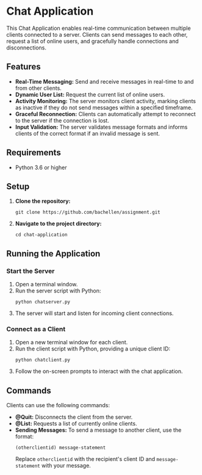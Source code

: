 # Chat Application

This Chat Application enables real-time communication between multiple clients connected to a server. Clients can send messages to each other, request a list of online users, and gracefully handle connections and disconnections.

## Features

- **Real-Time Messaging:** Send and receive messages in real-time to and from other clients.
- **Dynamic User List:** Request the current list of online users.
- **Activity Monitoring:** The server monitors client activity, marking clients as inactive if they do not send messages within a specified timeframe.
- **Graceful Reconnection:** Clients can automatically attempt to reconnect to the server if the connection is lost.
- **Input Validation:** The server validates message formats and informs clients of the correct format if an invalid message is sent.

## Requirements

- Python 3.6 or higher

## Setup

1. **Clone the repository:**
   ```
   git clone https://github.com/bachellen/assignment.git
   ```
2. **Navigate to the project directory:**
   ```
   cd chat-application
   ```

## Running the Application

### Start the Server

1. Open a terminal window.
2. Run the server script with Python:
   ```
   python chatserver.py
   ```
3. The server will start and listen for incoming client connections.

### Connect as a Client

1. Open a new terminal window for each client.
2. Run the client script with Python, providing a unique client ID:
   ```
   python chatclient.py
   ```
3. Follow the on-screen prompts to interact with the chat application.

## Commands

Clients can use the following commands:

- **@Quit:** Disconnects the client from the server.
- **@List:** Requests a list of currently online clients.
- **Sending Messages:** To send a message to another client, use the format:
  ```
  (otherclientid) message-statement
  ```
  Replace `otherclientid` with the recipient's client ID and `message-statement` with your message.
